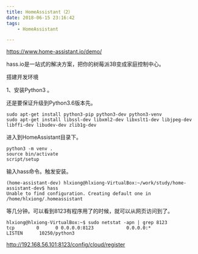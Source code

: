 ```yaml
---
title: HomeAssistant（2）
date: 2018-06-15 23:16:42
tags:
	- HomeAssistant

---
```




https://www.home-assistant.io/demo/



hass.io是一站式的解决方案，把你的树莓派3B变成家庭控制中心。







搭建开发环境

1、安装Python3 。

还是要保证升级到Python3.6版本先。

```
sudo apt-get install python3-pip python3-dev python3-venv
sudo apt-get install libssl-dev libxml2-dev libxslt1-dev libjpeg-dev libffi-dev libudev-dev zlib1g-dev
```

进入到HomeAssistant目录下。

```
python3 -m venv .
source bin/activate
script/setup
```

输入hass命令。触发安装。

```
(home-assistant-dev) hlxiong@hlxiong-VirtualBox:~/work/study/home-assistant-dev$ hass
Unable to find configuration. Creating default one in /home/hlxiong/.homeassistant
```

等几分钟。可以看到8123有程序用了的时候，就可以从网页访问到了。

```
hlxiong@hlxiong-VirtualBox:~$ sudo netstat -apn | grep 8123
tcp        0      0 0.0.0.0:8123            0.0.0.0:*               LISTEN      10250/python3   
```

http://192.168.56.101:8123/config/cloud/register

